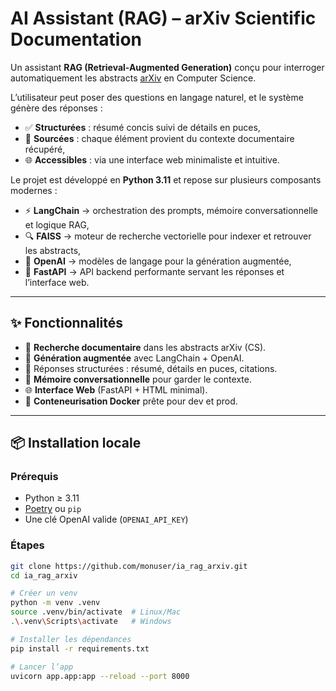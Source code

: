 # AI Assistant (RAG) – arXiv Scientific Documentation

Un assistant **RAG (Retrieval-Augmented Generation)** conçu pour interroger automatiquement les abstracts [arXiv](https://arxiv.org/) en Computer Science.  

L’utilisateur peut poser des questions en langage naturel, et le système génère des réponses :  

- ✅ **Structurées** : résumé concis suivi de détails en puces,  
- 📖 **Sourcées** : chaque élément provient du contexte documentaire récupéré,  
- 🌐 **Accessibles** : via une interface web minimaliste et intuitive.  

Le projet est développé en **Python 3.11** et repose sur plusieurs composants modernes :  

- ⚡ **LangChain** → orchestration des prompts, mémoire conversationnelle et logique RAG,  
- 🔍 **FAISS** → moteur de recherche vectorielle pour indexer et retrouver les abstracts,  
- 🤖 **OpenAI** → modèles de langage pour la génération augmentée,  
- 🚀 **FastAPI** → API backend performante servant les réponses et l’interface web.  

---

## ✨ Fonctionnalités

- 🔎 **Recherche documentaire** dans les abstracts arXiv (CS).
- 🤖 **Génération augmentée** avec LangChain + OpenAI.
- 📝 Réponses structurées : résumé, détails en puces, citations.
- 💾 **Mémoire conversationnelle** pour garder le contexte.
- 🌐 **Interface Web** (FastAPI + HTML minimal).
- 🐳 **Conteneurisation Docker** prête pour dev et prod.

---

## 📦 Installation locale

### Prérequis
- Python ≥ 3.11
- [Poetry](https://python-poetry.org/) ou `pip`
- Une clé OpenAI valide (`OPENAI_API_KEY`)

### Étapes
```bash
git clone https://github.com/monuser/ia_rag_arxiv.git
cd ia_rag_arxiv

# Créer un venv
python -m venv .venv
source .venv/bin/activate  # Linux/Mac
.\.venv\Scripts\activate   # Windows

# Installer les dépendances
pip install -r requirements.txt

# Lancer l’app
uvicorn app.app:app --reload --port 8000
